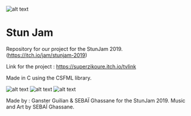 ![alt text](https://img.itch.zone/aW1nLzIxMTMyNTIucG5n/original/lOnGLO.png)
# Stun Jam
Repository for our project for the StunJam 2019. (https://itch.io/jam/stunjam-2019)

Link for the project :
https://superzikoure.itch.io/tvlink

Made in C using the CSFML library.

![alt text](https://img.itch.zone/aW1hZ2UvNDIxOTc2LzIxMTMwNTcucG5n/original/FrfUYe.png)
![alt text](https://img.itch.zone/aW1hZ2UvNDIxOTc2LzIxMTMwNjMucG5n/original/7VQyns.png)
![alt text](https://img.itch.zone/aW1hZ2UvNDIxOTc2LzIxMTMwNTUucG5n/original/038X1s.png)

Made by : Ganster Guilian & SEBAÏ Ghassane for the StunJam 2019.
Music and Art by SEBAÏ Ghassane.
